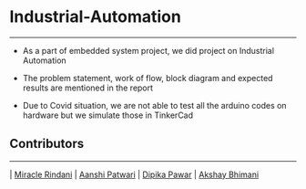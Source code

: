 # Industrial-Automation
---

- As a part of embedded system project, we did project on Industrial Automation

- The problem statement, work of flow, block diagram and expected results are mentioned in the report

- Due to Covid situation, we are not able to test all the arduino codes on hardware but we simulate those in TinkerCad



## Contributors

---

| [Miracle Rindani](https://github.com/mrindani)                                                                                                                 | [Aanshi Patwari](https://github.com/aanshi18)                                               | [Dipika Pawar](https://github.com/DipikaPawar12)                                                               | [Akshay Bhimani](https://github.com/AkshayBhimani)
